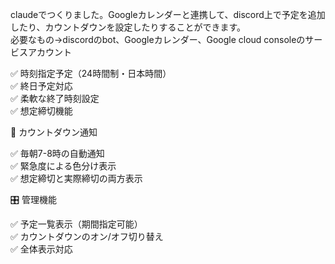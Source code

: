 claudeでつくりました。Googleカレンダーと連携して、discord上で予定を追加したり、カウントダウンを設定したりすることができます。<br>
必要なもの→discordのbot、Googleカレンダー、Google cloud consoleのサービスアカウント<br>

✅ 時刻指定予定（24時間制・日本時間）<br>
✅ 終日予定対応<br>
✅ 柔軟な終了時刻設定<br>
✅ 想定締切機能<br>

🔔 カウントダウン通知<br>

✅ 毎朝7-8時の自動通知<br>
✅ 緊急度による色分け表示<br>
✅ 想定締切と実際締切の両方表示<br>

🎛️ 管理機能<br>

✅ 予定一覧表示（期間指定可能）<br>
✅ カウントダウンのオン/オフ切り替え<br>
✅ 全体表示対応<br>
